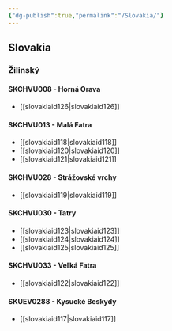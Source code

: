 ```yaml
---
{"dg-publish":true,"permalink":"/Slovakia/"}
---
```


## Slovakia
### Žilinský
#### SKCHVU008 - Horná Orava
- [[slovakiaid126\|slovakiaid126]]
#### SKCHVU013 - Malá Fatra
- [[slovakiaid118\|slovakiaid118]]
- [[slovakiaid120\|slovakiaid120]]
- [[slovakiaid121\|slovakiaid121]]
#### SKCHVU028 - Strážovské vrchy
- [[slovakiaid119\|slovakiaid119]]
#### SKCHVU030 - Tatry
- [[slovakiaid123\|slovakiaid123]]
- [[slovakiaid124\|slovakiaid124]]
- [[slovakiaid125\|slovakiaid125]]
#### SKCHVU033 - Veľká Fatra
- [[slovakiaid122\|slovakiaid122]]
#### SKUEV0288 - Kysucké Beskydy
- [[slovakiaid117\|slovakiaid117]]
